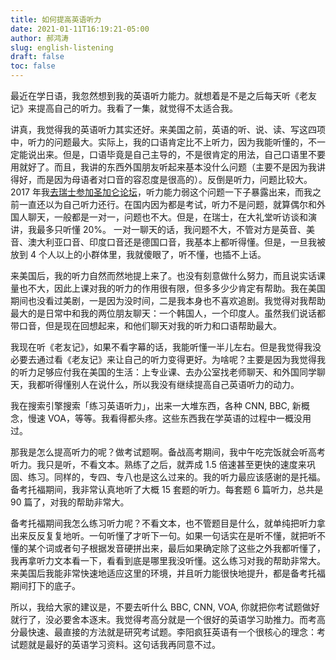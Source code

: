 ```yaml
---
title: 如何提高英语听力
date: 2021-01-11T16:19:21-05:00
author: 郝鸿涛
slug: english-listening
draft: false
toc: false
---
```


最近在学日语，我忽然想到我的英语听力能力。就想着是不是之后每天听《老友记》来提高自己的听力。我看了一集，就觉得不太适合我。

讲真，我觉得我的英语听力其实还好。来美国之前，英语的听、说、读、写这四项中，听力的问题最大。实际上，我的口语肯定比不上听力，因为我能听懂的，不一定能说出来。但是，口语毕竟是自己主导的，不是很肯定的用法，自己口语里不要用就好了。而且，我讲的东西外国朋友听起来基本没什么问题（主要不是因为我讲得好，而是因为母语者对口音的容忍度是很高的）。反倒是听力，问题比较大。2017 年我[去瑞士参加圣加仑论坛](/cn/2020/01/17/2017-st.gallen-memory/)，听力能力弱这个问题一下子暴露出来，而我之前一直还以为自己听力还行。在国内因为都是考试，听力不是问题，就算偶尔和外国人聊天，一般都是一对一，问题也不大。但是，在瑞士，在大礼堂听访谈和演讲，我最多只听懂 20%。 一对一聊天的话，我问题不大，不管对方是英音、美音、澳大利亚口音、印度口音还是德国口音，我基本上都听得懂。但是，一旦我被放到 4 个人以上的小群体里，我就傻眼了，听不懂，也插不上话。

来美国后，我的听力自然而然地提上来了。也没有刻意做什么努力，而且说实话课量也不大，因此上课对我的听力的作用很有限，但多多少少肯定有帮助。我在美国期间也没看过美剧，一是因为没时间，二是我本身也不喜欢追剧。我觉得对我帮助最大的是日常中和我的两位朋友聊天：一个韩国人，一个印度人。虽然我们说话都带口音，但是现在回想起来，和他们聊天对我的听力和口语帮助最大。

我现在听《老友记》，如果不看字幕的话，我能听懂一半儿左右。但是我觉得我没必要去通过看《老友记》来让自己的听力变得更好。为啥呢？主要是因为我觉得我的听力足够应付我在美国的生活：上专业课、去办公室找老师聊天、和外国同学聊天，我都听得懂别人在说什么，所以我没有继续提高自己英语听力的动力。

我在搜索引擎搜索「练习英语听力」，出来一大堆东西，各种 CNN, BBC, 新概念，慢速 VOA，等等。我看得都头疼。这些东西我在学英语的过程中一概没用过。

那我是怎么提高听力的呢？做考试题啊。备战高考期间，我中午吃完饭就会听高考听力。我只是听，不看文本。熟练了之后，就弄成 1.5 倍速甚至更快的速度来巩固、练习。同样的，专四、专八也是这么过来的。我的听力最应该感谢的是托福。备考托福期间，我非常认真地听了大概 15 套题的听力。每套题 6 篇听力，总共是 90 篇了，对我的帮助非常大。

备考托福期间我怎么练习听力呢？不看文本，也不管题目是什么，就单纯把听力拿出来反反复复地听。一句听懂了才听下一句。如果一句话实在是听不懂，就把听不懂的某个词或者句子根据发音硬拼出来，最后如果确定除了这些之外我都听懂了，我再拿听力文本看一下，看看到底是哪里我没听懂。这么练习对我的帮助非常大。来美国后我能非常快速地适应这里的环境，并且听力能很快地提升，都是备考托福期间打下的底子。

所以，我给大家的建议是，不要去听什么 BBC, CNN, VOA, 你就把你考试题做好就行了，没必要舍本逐末。我觉得考高分就是一个很好的英语学习助推力。而考高分最快速、最直接的方法就是研究考试题。李阳疯狂英语有一个很核心的理念：考试题就是最好的英语学习资料。这句话我再同意不过。